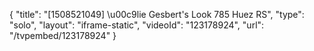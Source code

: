 {
    "title": "[1508521049] \u00c9lie Gesbert's Look 785 Huez RS",
    "type": "solo",
    "layout": "iframe-static",
    "videoId": "123178924",
    "url": "\/tvpembed\/123178924"
}